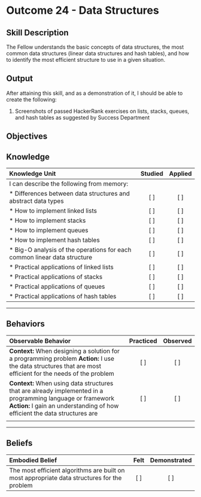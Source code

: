 
# Outcome 24 - Data Structures

**Skill Description**
----------
The Fellow understands the basic concepts of data structures, the most common data structures (linear data structures and hash tables), and  how to identify the most efficient structure to use in a given situation.


**Output**
----------
After attaining this skill, and as a demonstration of it, I should be able to create the following:

1. Screenshots of passed HackerRank exercises on lists, stacks, queues, and hash tables as suggested by Success Department



**Objectives**
----------
## **Knowledge**


| Knowledge Unit   |      Studied      | Applied |
|:-------------|:------------------:|:--------:|
| I can describe the following from memory: | | |
| * Differences between data structures and abstract data types | [ ] | [ ]  |
| * How to implement linked lists   | [ ] | [ ]  |
| * How to implement stacks      | [ ] | [ ]  |
| * How to implement queues      | [ ] | [ ]  |
| * How to implement hash tables      | [ ] | [ ]  |
| * Big-O analysis of the operations for each common linear data structure| [ ] | [ ]  |
| * Practical applications of linked lists     | [ ] | [ ]  |
| * Practical applications of stacks    | [ ] | [ ]  |
| * Practical applications of queues    | [ ] | [ ]  |
| * Practical applications of hash tables     | [ ] | [ ]  |



----------


## **Behaviors**

| Observable Behavior   |      Practiced      | Observed |
|:-------------|:------------------:|:--------:|
| **Context:** When designing a solution for a programming problem **Action:** I use the data structures that are most efficient for the needs of the problem | [ ] | [ ] |
| **Context:** When using data structures that are already implemented in a programming language or framework **Action:** I gain an understanding of how efficient the data structures are | [ ] | [ ] |
| | | |


----------


## **Beliefs**


| Embodied Belief   |      Felt      | Demonstrated |
|:-------------|:------------------:|:--------:|
| The most efficient algorithms are built on most appropriate data structures for the problem | [ ] | [ ] |

